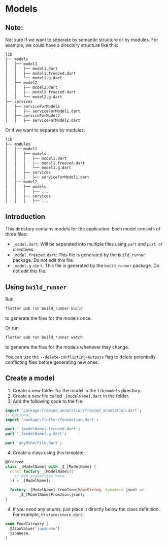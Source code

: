 # Models

## Note:

Not sure if we want to separate by semantic structure or by modules. For example, we could have a directory structure like this:

```bash
lib
├── models
│   ├── model1
│   │   ├── model1.dart
│   │   ├── model1.freezed.dart
│   │   └── model1.g.dart
│   ├── model2
│   │   ├── model2.dart
│   │   ├── model2.freezed.dart
│   │   └── model2.g.dart
├── services
│   ├── serviceForModel1
│   │   ├── serviceForModel1.dart
│   ├── serviceForModel2
│   │   ├── serviceForModel2.dart
```

Or if we want to separate by modules:

```bash
lib
├── modules
│   ├── model1
│   │   ├── models
│   │   │   ├── model1.dart
│   │   │   ├── model1.freezed.dart
│   │   │   └── model1.g.dart
│   │   ├── services
│   │   │   ├── serviceForModel1.dart
│   ├── model2
│   │   ├── models
│   │   │   ├── ...
│   │   ├── services
│   │   │   ├── ...
```

## Introduction

This directory contains models for the application. Each model consists of three files:

- `_model.dart`: Will be separated into multiple files using `part` and `part of` directives.
- `_model.freezed.dart`: This file is generated by the `build_runner` package. Do not edit this file.
- `_model.g.dart`: This file is generated by the `build_runner` package. Do not edit this file.

## Using `build_runner`

Run

```bash
flutter pub run build_runner build
```

to generate the files for the models once.

Or run

```bash
flutter pub run build_runner watch
```

to generate the files for the models whenever they change.

You can use the `--delete-conflicting-outputs` flag to delete potentially conflicting files before generating new ones.

## Create a model

1. Create a new folder for the model in the `lib/models` directory.
2. Create a new file called `_[modelName].dart` in the folder.
3. Add the following code to the file:

```dart
import 'package:freezed_annotation/freezed_annotation.dart';
// Optional
import 'package:flutter/foundation.dart';

part '_[modelName].freezed.dart';
part '_[modelName].g.dart';

part 'anyOtherFile.dart';
```

4. Create a class using this template:

```dart
@freezed
class _[ModelName] with _$_[ModelName] {
  const factory _[ModelName]({
    // Add properties here
  }) = _[ModelName];

  factory _[ModelName].fromJson(Map<String, dynamic> json) =>
      _$_[ModelName]FromJson(json);
}
```

4. If you need any enums, just place it directly below the class definition. For example, in `store/store.dart`:

```dart
enum FoodCategory {
  @JsonValue('japanese')
  japanese,
}
```
